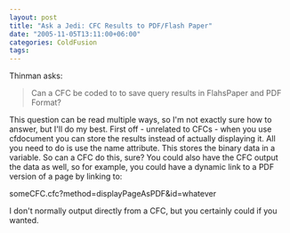 ```yaml
---
layout: post
title: "Ask a Jedi: CFC Results to PDF/Flash Paper"
date: "2005-11-05T13:11:00+06:00"
categories: ColdFusion 
tags: 
---
```


Thinman asks:

<blockquote>
Can a CFC be coded to to save query results in FlahsPaper and PDF Format?
</blockquote>

This question can be read multiple ways, so I'm not exactly sure how to answer, but I'll do my best. First off - unrelated to CFCs - when you use cfdocument you can store the results instead of actually displaying it. All you need to do is use the name attribute. This stores the binary data in a variable. So can a CFC do this, sure? You could also have the CFC output the data as well, so for example, you could have a dynamic link to a PDF version of a page by linking to:

someCFC.cfc?method=displayPageAsPDF&id=whatever

I don't normally output directly from a CFC, but you certainly could if you wanted.